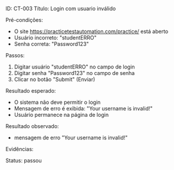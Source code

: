 ID: CT-003 
Título: Login com usuario inválido 

Pré-condições:
- O site https://practicetestautomation.com/practice/ 
está aberto 
- Usuário incorreto: "studentERRO" 
- Senha correta: "Password123"

Passos:
 1. Digitar usuário "studentERRO" no campo de login 
 2. Digitar senha "Password123" no campo de senha 
 3. Clicar no botão "Submit" (Enviar) 
 
Resultado esperado:
- O sistema não deve permitir o login 
- Mensagem de erro é exibida: "Your username is invalid!" 
- Usuário permanece na página de login 
 
Resultado observado:
- mensagem de erro "Your username is invalid!" 
 
 Evidências: 
 
 
 Status: passou